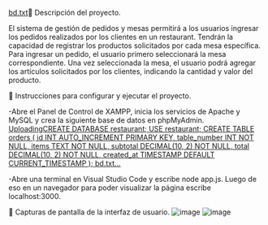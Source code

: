 [bd.txt](https://github.com/user-attachments/files/15779477/bd.txt) Descripción del proyecto.

El sistema de gestión de pedidos y mesas permitirá a los usuarios ingresar los pedidos realizados por los clientes en un restaurant. Tendrán la capacidad de registrar los productos solicitados por cada mesa específica. Para ingresar un pedido, el usuario primero seleccionará la mesa correspondiente. Una vez seleccionada la mesa, el usuario podrá agregar los artículos solicitados por los clientes, indicando la cantidad y valor del producto.

 Instrucciones para configurar y ejecutar el proyecto.

-Abre el Panel de Control de XAMPP, inicia los servicios de Apache y MySQL y crea la siguiente base de datos en phpMyAdmin.
[UploadingCREATE DATABASE restaurant;
USE restaurant;
CREATE TABLE orders (
id INT AUTO_INCREMENT PRIMARY KEY,
table_number INT NOT NULL,
items TEXT NOT NULL,
subtotal DECIMAL(10, 2) NOT NULL,
total DECIMAL(10, 2) NOT NULL,
created_at TIMESTAMP DEFAULT CURRENT_TIMESTAMP
); bd.txt…]()

-Abre una terminal en Visual Studio Code y escribe node app.js. Luego de eso en un navegador para poder visualizar la página escribe localhost:3000.

 Capturas de pantalla de la interfaz de usuario.
![image](https://github.com/benjaminaraya23/Sistema-de-Pedidos-para-un-Restaurante/assets/171303305/ec94e5f4-4710-446a-aeb0-593cf94baf67)
![image](https://github.com/benjaminaraya23/Sistema-de-Pedidos-para-un-Restaurante/assets/171303305/390a9d3b-7b59-402a-80a2-ab5aaa487000)
